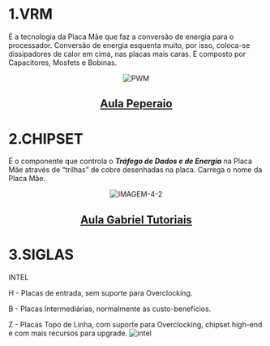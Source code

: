 # 1.VRM
É a tecnologia da Placa Mãe que faz a conversão de energia para o processador. Conversão de energia esquenta muito, por isso, coloca-se dissipadores de calor em cima, nas placas mais caras. É composto por Capacitores, Mosfets e Bobinas.
<div align="center"> 
  
  ![PWM](https://github.com/user-attachments/assets/34ca5ad6-bd1d-4b2e-8b81-237f5ade90df)
</div>
<div align="center">
  
  ## [Aula Peperaio](https://youtu.be/TIxiripiic8?si=WCtkFEHIHAym2eUT)
</div>

# 2.CHIPSET
É o componente que controla o ***Tráfego de Dados e de Energia*** na Placa Mãe através de “trilhas” de cobre desenhadas na placa. Carrega o nome da Placa Mãe. 
<div align="center"> 
    
  ![IMAGEM-4-2](https://github.com/user-attachments/assets/699d6a12-1840-4b7d-9639-f2f195071d4b)
</div>
<div align="center">
  
  ## [Aula Gabriel Tutoriais](https://youtu.be/J0wAiRjKvvs?si=GnSI4Y2BT2HzVLGl)
</div>

# 3.SIGLAS

INTEL

H - Placas de entrada, sem suporte para Overclocking.
    
B - Placas Intermediárias, normalmente as custo-benefícios.
    
Z - Placas Topo de Linha, com suporte para Overclocking, chipset high-end e com mais recursos para upgrade.
![intel](https://github.com/user-attachments/assets/614799f9-4737-4865-b222-cebaaee5ff4f)

